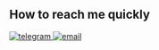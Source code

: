 <h2>How to reach me quickly</h2>
<div align="left">   
    <a href="https://t.me/BFG1OOOO" target="_blank">
        <img src=https://img.shields.io/badge/Telegram-2CA5E0?style=for-the-badge&logo=telegram&logoColor=white alt=telegram />
    </a>
    <a href="mailto:NikolayP@mail.ru" target="_blank">
        <img src=https://img.shields.io/badge/EMail-2CA5E0?style=for-the-badge&logo=telegram&logoColor=white alt=email />
    </a>
</div>
